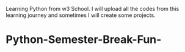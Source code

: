 Learning Python from w3 School. I will upload all the codes from this learning journey and sometimes I will create some projects.
# Python-Semester-Break-Fun-
